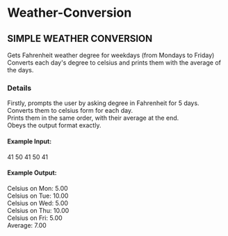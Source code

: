 # Weather-Conversion
## SIMPLE WEATHER CONVERSION <br />
Gets Fahrenheit weather degree for weekdays (from Mondays to Friday) <br />
Converts each day's degree to celsius and prints them with the average of the days. <br />

### Details <br />
Firstly, prompts the user by asking degree in Fahrenheit for 5 days. <br />
Converts them to celsius form for each day. <br />
Prints them in the same order, with their average at the end. <br />
Obeys the output format exactly. <br />


#### Example Input: <br />
41 50 41 50 41 <br /> 



#### Example Output: <br />
Celsius on Mon: 5.00 <br />
Celsius on Tue: 10.00 <br />
Celsius on Wed: 5.00 <br />
Celsius on Thu: 10.00 <br />
Celsius on Fri: 5.00 <br />
Average: 7.00
